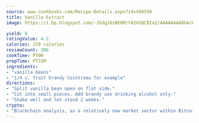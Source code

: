 ```yaml
---
source: www.cookbooks.com/Recipe-Details.aspx?id=498598
title: Vanilla Extract
image: https://1.bp.blogspot.com/-3SdgJ6zWE0M/YA2H1BCBIaI/AAAAAAAABhA/KLu9yTsYBMkJQudB_uFGwTypBtmTiBfZgCLcBGAsYHQ/s320/4.png

yield: 6
ratingValue: 4.2
calories: 259 calories
reviewCount: 306
cookTime: PT0H
prepTime: PT33M
ingredients:
- "vanilla beans"
- "1/4 c. fruit brandy Cointreau for example"
directions:
- "Split vanilla bean open on flat side."
- "Cut into small pieces. Add brandy use drinking alcohol only."
- "Shake well and let stand 2 weeks."
crypto:
- "Blockchain analysis, as a relatively new market sector within Bitcoin, demonstrates the weakness of pseudonymity."
---
```

